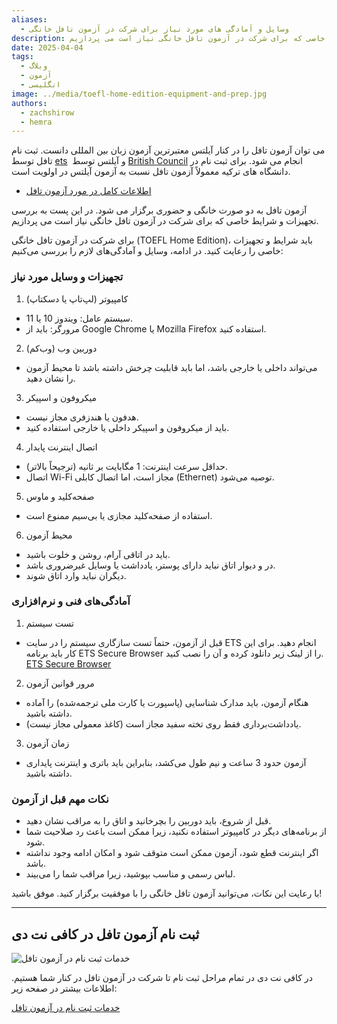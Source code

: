 ```yaml
---
aliases:
  - وسایل و آمادگی های مورد نیاز برای شرکت در آزمون تافل خانگی
description: در این پست به بررسی تجهیزات و شرایط خاصی که برای شرکت در آزمون تافل خانگی نیاز است می پردازیم.
date: 2025-04-04
tags:
  - وبلاگ
  - آزمون
  - انگلیسی
image: ../media/toefl-home-edition-equipment-and-prep.jpg
authors:
  - zachshirow
  - hemra
---
```


می توان آزمون تافل را در کنار آیلتس معتبرترین آزمون زبان بین المللی دانست. ثبت نام تافل توسط [ets](https://ets.org/mytoefl)  و آیلتس توسط [British Council](https://ielts.britishcouncil.org/) انجام می شود. برای ثبت نام در دانشگاه های ترکیه معمولاً آزمون تافل نسبت به آزمون آیلتس در اولویت است. 

- [اطلاعات کامل در مورد آزمون تافل](toefl-exam.md)

آزمون تافل به دو صورت خانگی و حضوری برگزار می شود. در این پست به بررسی تجهیزات و شرایط خاصی که برای شرکت در آزمون تافل خانگی نیاز است می پردازیم.

برای شرکت در آزمون تافل خانگی (TOEFL Home Edition)، باید شرایط و تجهیزات خاصی را رعایت کنید. در ادامه، وسایل و آمادگی‌های لازم را بررسی می‌کنیم:

### تجهیزات و وسایل مورد نیاز

1. کامپیوتر (لپ‌تاپ یا دسکتاپ)

- سیستم عامل: ویندوز 10 یا 11.
- مرورگر: باید از Google Chrome یا Mozilla Firefox استفاده کنید.

2. دوربین وب (وب‌کم)

- می‌تواند داخلی یا خارجی باشد، اما باید قابلیت چرخش داشته باشد تا محیط آزمون را نشان دهید.

3. میکروفون و اسپیکر

- هدفون یا هندزفری مجاز نیست.
- باید از میکروفون و اسپیکر داخلی یا خارجی استفاده کنید.

4. اتصال اینترنت پایدار

- حداقل سرعت اینترنت: 1 مگابایت بر ثانیه (ترجیحاً بالاتر).
- اتصال Wi-Fi مجاز است، اما اتصال کابلی (Ethernet) توصیه می‌شود.

5. صفحه‌کلید و ماوس

- استفاده از صفحه‌کلید مجازی یا بی‌سیم ممنوع است.

6. محیط آزمون

- باید در اتاقی آرام، روشن و خلوت باشید.
- در و دیوار اتاق نباید دارای پوستر، یادداشت یا وسایل غیرضروری باشد.
- دیگران نباید وارد اتاق شوند.


### آمادگی‌های فنی و نرم‌افزاری

1. تست سیستم

- قبل از آزمون، حتماً تست سازگاری سیستم را در سایت ETS انجام دهید. برای این کار باید برنامه ETS Secure Browser را از لینک زیر دانلود کرده و آن را نصب کنید.
  [ETS Secure Browser](https://ibtprod-rp.ets.org/SoftwareDistribution/rp/UnifyRPInstaller/1.2/UnifyRPInstaller_PROD.exe?_gl=1*igr9mc*_gcl_au*NDMzNzQ0ODc2LjE3MzY4NTE4MjYuMTI3NDQ4MjE1NC4xNzM5NzczNjQ4LjE3Mzk3NzM2NDg.*_ga*MjU2ODMyMzE2LjE3MzY4NTE4Mjg.*_ga_T2TH8KSGFZ*MTc0MjExMjI4NS44LjEuMTc0MjExMzk4OS4wLjAuMA..)

2. مرور قوانین آزمون

- هنگام آزمون، باید مدارک شناسایی (پاسپورت یا کارت ملی ترجمه‌شده) را آماده داشته باشید.
- یادداشت‌برداری فقط روی تخته سفید مجاز است (کاغذ معمولی مجاز نیست).

3. زمان آزمون

- آزمون حدود 3 ساعت و نیم طول می‌کشد، بنابراین باید باتری و اینترنت پایداری داشته باشید.

### نکات مهم قبل از آزمون

- قبل از شروع، باید دوربین را بچرخانید و اتاق را به مراقب نشان دهید.  
- از برنامه‌های دیگر در کامپیوتر استفاده نکنید، زیرا ممکن است باعث رد صلاحیت شما شود.  
- اگر اینترنت قطع شود، آزمون ممکن است متوقف شود و امکان ادامه وجود نداشته باشد.  
- لباس رسمی و مناسب بپوشید، زیرا مراقب شما را می‌بیند.

با رعایت این نکات، می‌توانید آزمون تافل خانگی را با موفقیت برگزار کنید. موفق باشید!

---

## ثبت نام آزمون تافل در کافی نت دی

![خدمات ثبت نام در آزمون تافل](../media/toefl-signup.jpg)

در کافی نت دی در تمام مراحل ثبت نام تا شرکت در آزمون تافل در کنار شما هستیم. اطلاعات بیشتر در صفحه زیر:

[خدمات ثبت نام در آزمون تافل](../services/toefl-signup.md)
